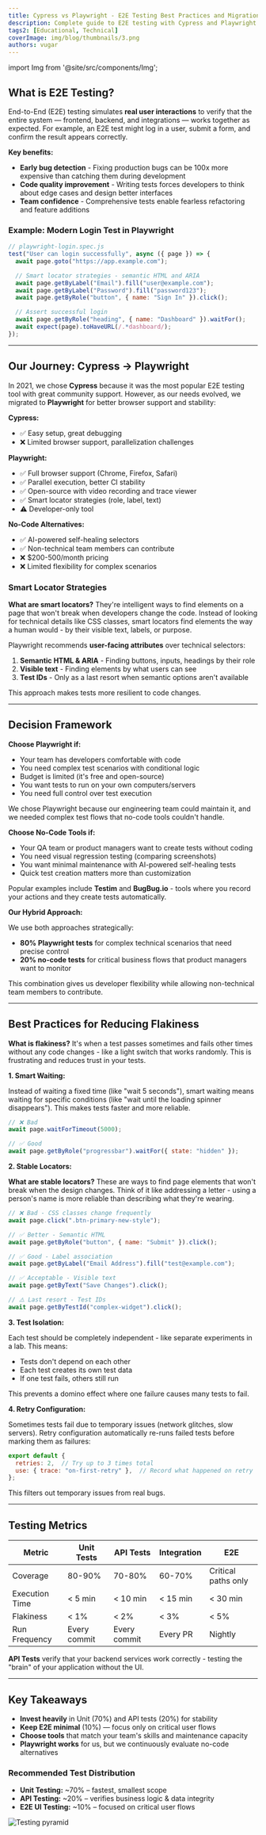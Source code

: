 ```yaml
---
title: Cypress vs Playwright - E2E Testing Best Practices and Migration Guide
description: Complete guide to E2E testing with Cypress and Playwright. Learn smart locator strategies, reduce test flakiness, and choose between code-based vs no-code testing tools
tags2: [Educational, Technical]
coverImage: img/blog/thumbnails/3.png
authors: vugar
---
```


import Img from '@site/src/components/Img';

## What is E2E Testing?

End-to-End (E2E) testing simulates **real user interactions** to verify that the entire system — frontend, backend, and integrations — works together as expected. For example, an E2E test might log in a user, submit a form, and confirm the result appears correctly.

**Key benefits:**

- **Early bug detection** - Fixing production bugs can be 100x more expensive than catching them during development
- **Code quality improvement** - Writing tests forces developers to think about edge cases and design better interfaces
- **Team confidence** - Comprehensive tests enable fearless refactoring and feature additions

### Example: Modern Login Test in Playwright

```javascript
// playwright-login.spec.js
test("User can login successfully", async ({ page }) => {
  await page.goto("https://app.example.com");

  // Smart locator strategies - semantic HTML and ARIA
  await page.getByLabel("Email").fill("user@example.com");
  await page.getByLabel("Password").fill("password123");
  await page.getByRole("button", { name: "Sign In" }).click();

  // Assert successful login
  await page.getByRole("heading", { name: "Dashboard" }).waitFor();
  await expect(page).toHaveURL(/.*dashboard/);
});
```

---

## Our Journey: Cypress → Playwright

In 2021, we chose **Cypress** because it was the most popular E2E testing tool with great community support. However, as our needs evolved, we migrated to **Playwright** for better browser support and stability:

**Cypress:**

- ✅ Easy setup, great debugging
- ❌ Limited browser support, parallelization challenges

**Playwright:**

- ✅ Full browser support (Chrome, Firefox, Safari)
- ✅ Parallel execution, better CI stability
- ✅ Open-source with video recording and trace viewer
- ✅ Smart locator strategies (role, label, text)
- ⚠️ Developer-only tool

**No-Code Alternatives:**

- ✅ AI-powered self-healing selectors
- ✅ Non-technical team members can contribute
- ❌ $200-500/month pricing
- ❌ Limited flexibility for complex scenarios

### Smart Locator Strategies

**What are smart locators?** They're intelligent ways to find elements on a page that won't break when developers change the code. Instead of looking for technical details like CSS classes, smart locators find elements the way a human would - by their visible text, labels, or purpose.

Playwright recommends **user-facing attributes** over technical selectors:

1. **Semantic HTML & ARIA** - Finding buttons, inputs, headings by their role
2. **Visible text** - Finding elements by what users can see
3. **Test IDs** - Only as a last resort when semantic options aren't available

This approach makes tests more resilient to code changes.

---

## Decision Framework

**Choose Playwright if:**

- Your team has developers comfortable with code
- You need complex test scenarios with conditional logic
- Budget is limited (it's free and open-source)
- You want tests to run on your own computers/servers
- You need full control over test execution

We chose Playwright because our engineering team could maintain it, and we needed complex test flows that no-code tools couldn't handle.

**Choose No-Code Tools if:**

- Your QA team or product managers want to create tests without coding
- You need visual regression testing (comparing screenshots)
- You want minimal maintenance with AI-powered self-healing tests
- Quick test creation matters more than customization

Popular examples include **Testim** and **BugBug.io** - tools where you record your actions and they create tests automatically.

**Our Hybrid Approach:**

We use both approaches strategically:
- **80% Playwright tests** for complex technical scenarios that need precise control
- **20% no-code tests** for critical business flows that product managers want to monitor

This combination gives us developer flexibility while allowing non-technical team members to contribute.

---

## Best Practices for Reducing Flakiness

**What is flakiness?** It's when a test passes sometimes and fails other times without any code changes - like a light switch that works randomly. This is frustrating and reduces trust in your tests.

**1. Smart Waiting:**

Instead of waiting a fixed time (like "wait 5 seconds"), smart waiting means waiting for specific conditions (like "wait until the loading spinner disappears"). This makes tests faster and more reliable.

```javascript
// ❌ Bad
await page.waitForTimeout(5000);

// ✅ Good
await page.getByRole("progressbar").waitFor({ state: "hidden" });
```

**2. Stable Locators:**

**What are stable locators?** These are ways to find page elements that won't break when the design changes. Think of it like addressing a letter - using a person's name is more reliable than describing what they're wearing.

```javascript
// ❌ Bad - CSS classes change frequently
await page.click(".btn-primary-new-style");

// ✅ Better - Semantic HTML
await page.getByRole("button", { name: "Submit" }).click();

// ✅ Good - Label association
await page.getByLabel("Email Address").fill("test@example.com");

// ✅ Acceptable - Visible text
await page.getByText("Save Changes").click();

// ⚠️ Last resort - Test IDs
await page.getByTestId("complex-widget").click();
```

**3. Test Isolation:**

Each test should be completely independent - like separate experiments in a lab. This means:
- Tests don't depend on each other
- Each test creates its own test data
- If one test fails, others still run

This prevents a domino effect where one failure causes many tests to fail.

**4. Retry Configuration:**

Sometimes tests fail due to temporary issues (network glitches, slow servers). Retry configuration automatically re-runs failed tests before marking them as failures:

```javascript
export default {
  retries: 2,  // Try up to 3 times total
  use: { trace: "on-first-retry" },  // Record what happened on retry
};
```

This filters out temporary issues from real bugs.

---

## Testing Metrics

| Metric         | Unit Tests   | API Tests    | Integration | E2E                 |
| -------------- | ------------ | ------------ | ----------- | ------------------- |
| Coverage       | 80-90%       | 70-80%       | 60-70%      | Critical paths only |
| Execution Time | < 5 min      | < 10 min     | < 15 min    | < 30 min            |
| Flakiness      | < 1%         | < 2%         | < 3%        | < 5%                |
| Run Frequency  | Every commit | Every commit | Every PR    | Nightly             |

**API Tests** verify that your backend services work correctly - testing the "brain" of your application without the UI.

---

## Key Takeaways

- **Invest heavily** in Unit (70%) and API tests (20%) for stability
- **Keep E2E minimal** (10%) — focus only on critical user flows
- **Choose tools** that match your team's skills and maintenance capacity
- **Playwright works** for us, but we continuously evaluate no-code alternatives

### Recommended Test Distribution

- **Unit Testing:** ~70% – fastest, smallest scope
- **API Testing:** ~20% – verifies business logic & data integrity
- **E2E UI Testing:** ~10% – focused on critical user flows

<Img src="/img/blog/2025-08-15-e2e-testing-cypress-playwright/testing-pyramid-recommended.png" alt="Testing pyramid" maxWidth="700px" centered />
